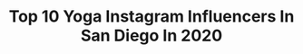 ---
title: Top 10 Yoga Instagram Influencers In San Diego In 2020
description: >-
  Find top yoga Instagram influencers in San Diego in 2020. Most popular hashtags: #sandiego #fitness #yoga #love.
platform: Instagram
profiles:
  - username: "vineliving"
    fullname: >-
      Mallory McEligot
    location: "United States"
    followers: 13051
    engagement: 453
    commentsToLikes: 0.032798
    avatar: "https://scontent-lhr8-1.cdninstagram.com/v/t51.2885-19/s320x320/51781329_301249634080111_7317715049282273280_n.jpg?_nc_ht=scontent-lhr8-1.cdninstagram.com&_nc_ohc=klA-r6xlh4MAX-NksRj&oh=4ecbf9ac22fafd6b3139dc4a3f9cd6cd&oe=5EB5CF32"
    verified: false
    hashtags: "#yountville, #coronafree, #winecountry, #cheesy"
  - username: "ericjunker"
    fullname: >-
      Eric Junker
    location: "United States"
    followers: 7488
    engagement: 474
    commentsToLikes: 0.040028
    avatar: "https://scontent-amt2-1.cdninstagram.com/v/t51.2885-19/s320x320/16110447_1839317376350562_7466781114879705088_a.jpg?_nc_ht=scontent-amt2-1.cdninstagram.com&_nc_ohc=xyrWVDkIUisAX_8S55H&oh=74f0975f450c9048fdbf51389fc39c27&oe=5EB295DF"
    verified: false
    hashtags: "#safeplaceforyouth, #poster, #virgilvillage, #yeahfieldtrip"
  - username: "robertsturman"
    fullname: >-
      Robert Sturman
    location: "United States"
    followers: 61243
    engagement: 120
    commentsToLikes: 0.030539
    avatar: "https://scontent-ams4-1.cdninstagram.com/v/t51.2885-19/s320x320/88259196_570775476861357_8946013352505638912_n.jpg?_nc_ht=scontent-ams4-1.cdninstagram.com&_nc_ohc=34cw7rtsqr0AX_zPiz-&oh=619e48b57feee7505be27368b5b22ccd&oe=5EBBD710"
    verified: true
    hashtags: "#ojas, #influencer, #solitude, #humanesociety"
  - username: "holistic_hart"
    fullname: >-
      𝗖𝗔𝗥𝗜𝗡𝗔 𝒥𝒶𝒹𝑒 𝗛𝗔𝗥𝗧 ♡ctnc,ihp,nlp
    location: "United States"
    followers: 39715
    engagement: 223
    commentsToLikes: 0.053366
    avatar: "https://scontent-ams4-1.cdninstagram.com/v/t51.2885-19/s320x320/84011895_475272656693432_8484992043989336064_n.jpg?_nc_ht=scontent-ams4-1.cdninstagram.com&_nc_ohc=Nj16CLzq8CMAX8PF9x8&oh=79a624f6de26a5add2b91a6d2ae78fa6&oe=5EAF51A0"
    verified: false
    hashtags: "#spiritualpath, #choosewisely, #healingyourself, #inspiration"
  - username: "taradise_95"
    fullname: >-
      Tara Nicole~™️
    location: "United States"
    followers: 10419
    engagement: 899
    commentsToLikes: 0.128567
    avatar: "https://scontent-dus1-1.cdninstagram.com/v/t51.2885-19/s320x320/72189281_580148249416418_1431570946887516160_n.jpg?_nc_ht=scontent-dus1-1.cdninstagram.com&_nc_ohc=gf0wmIdisHQAX9QaaO4&oh=f583e6d130341fc57a17827ac2d3474d&oe=5EC67514"
    verified: false
    hashtags: "#love, #heroes, #optimistic, #motocross"
  - username: "lotsoftotss"
    fullname: >-
      Tatiana Koval | Fitness
    location: "United States"
    followers: 23580
    engagement: 218
    commentsToLikes: 0.092269
    avatar: "https://scontent-amt2-1.cdninstagram.com/v/t51.2885-19/s320x320/81821600_2745535342401352_781650280839118848_n.jpg?_nc_ht=scontent-amt2-1.cdninstagram.com&_nc_ohc=v4jUPgcPVTcAX9uH-R7&oh=d78eec31a33fa5ee0e3b7d36bd5c90f6&oe=5EB3A4F8"
    verified: false
    hashtags: "#mixed, #gratitude, #howtohandstand, #purify"
  - username: "thisisdavidlee"
    fullname: >-
      David Lee
    location: "United States"
    followers: 23083
    engagement: 182
    commentsToLikes: 0.030084
    avatar: "https://scontent-lhr8-1.cdninstagram.com/v/t51.2885-19/s320x320/58411002_315179135831262_2405944819844120576_n.jpg?_nc_ht=scontent-lhr8-1.cdninstagram.com&_nc_ohc=k4iAH2k5B_YAX-dJzqQ&oh=f7071b24fda708c9c9152c311694d3d4&oe=5EBAD4D0"
    verified: false
    hashtags: "#artsy, #strong, #back, #countrygirl"
  - username: "seeleyfoto"
    fullname: >-
      Brett Seeley
    location: "United States"
    followers: 66009
    engagement: 182
    commentsToLikes: 0.095108
    avatar: "https://scontent-lhr8-1.cdninstagram.com/v/t51.2885-19/s320x320/54225811_276470656608072_5615763687634632704_n.jpg?_nc_ht=scontent-lhr8-1.cdninstagram.com&_nc_ohc=5Uhwm1kr-VcAX-Z7lCU&oh=fc5ecbe5a5ae0b90ffdfd9d709e2f81c&oe=5EB98071"
    verified: false
    hashtags: "#mykonos, #lockdown2020, #beyourvalentine, #yoga"
  - username: "omconnection"
    fullname: >-
      ॐॐॐ
    location: "United States"
    followers: 122028
    engagement: 506
    commentsToLikes: 0.006710
    avatar: "https://scontent-ams4-1.cdninstagram.com/v/t51.2885-19/s320x320/14240974_173509619759906_5371153304283774976_a.jpg?_nc_ht=scontent-ams4-1.cdninstagram.com&_nc_ohc=KYjsCGDI608AX-euBbT&oh=31b9c50e124680c004206cf35c143c75&oe=5EB1C6BE"
    verified: false
    hashtags: "#luminokaya"
  - username: "itskarakay"
    fullname: >-
      Kara Kay
    location: "United States"
    followers: 25912
    engagement: 528
    commentsToLikes: 0.020477
    avatar: "https://scontent-lhr8-1.cdninstagram.com/v/t51.2885-19/s320x320/81255566_597417494135099_7734329819046871040_n.jpg?_nc_ht=scontent-lhr8-1.cdninstagram.com&_nc_ohc=lotuzus4NbcAX_LDSSV&oh=d228f90d409dd89bc348b7c6279d676b&oe=5EB59972"
    verified: false
    hashtags: "#ellie, #flashback, #microsofttwins, #sandiego"
---